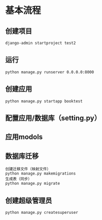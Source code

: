 # 基本流程
## 创建项目
```
django-admin startproject test2
```

## 运行
```
python manage.py runserver 0.0.0.0:8000
```

## 创建应用
```
python manage.py startapp booktest
```

## 配置应用/数据库（setting.py）

## 应用modols

## 数据库迁移
```
创建迁移文件（映射文件）
python manage.py makemigrations
生成表（同步）
python manage.py migrate
```

## 创建超级管理员
```
python manage.py createsuperuser
```
